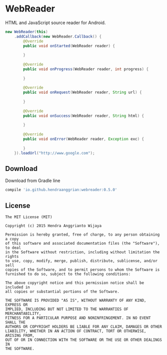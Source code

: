 WebReader
=========

HTML and JavaScript source reader for Android.

```java
new WebReader(this)
    .addCallback(new WebReader.Callback() {
        @Override
        public void onStarted(WebReader reader) {
        
        }
        
        @Override
        public void onProgress(WebReader reader, int progress) {
        
        }
        
        @Override
        public void onRequest(WebReader reader, String url) {
            
        }
        
        @Override
        public void onSuccess(WebReader reader, String html) {
            
        }
        
        @Override
        public void onError(WebReader reader, Exception exc) {
        
        }
    }).loadUrl("http://www.google.com");
```


Download
--------

Download from Gradle line

```gradle
compile 'io.github.hendraanggrian:webreader:0.5.0'
```


License
--------

    The MIT License (MIT)

    Copyright (c) 2015 Hendra Anggrianto Wijaya
    
    Permission is hereby granted, free of charge, to any person obtaining a copy
    of this software and associated documentation files (the "Software"), to deal
    in the Software without restriction, including without limitation the rights
    to use, copy, modify, merge, publish, distribute, sublicense, and/or sell
    copies of the Software, and to permit persons to whom the Software is
    furnished to do so, subject to the following conditions:
    
    The above copyright notice and this permission notice shall be included in
    all copies or substantial portions of the Software.
    
    THE SOFTWARE IS PROVIDED "AS IS", WITHOUT WARRANTY OF ANY KIND, EXPRESS OR
    IMPLIED, INCLUDING BUT NOT LIMITED TO THE WARRANTIES OF MERCHANTABILITY,
    FITNESS FOR A PARTICULAR PURPOSE AND NONINFRINGEMENT. IN NO EVENT SHALL THE
    AUTHORS OR COPYRIGHT HOLDERS BE LIABLE FOR ANY CLAIM, DAMAGES OR OTHER
    LIABILITY, WHETHER IN AN ACTION OF CONTRACT, TORT OR OTHERWISE, ARISING FROM,
    OUT OF OR IN CONNECTION WITH THE SOFTWARE OR THE USE OR OTHER DEALINGS IN
    THE SOFTWARE.
